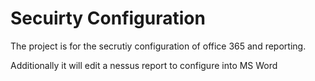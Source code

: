# Secuirty Configuration

The project is for the secrutiy configuration of office 365 and reporting.

Additionally it will edit a nessus report to configure into MS Word
